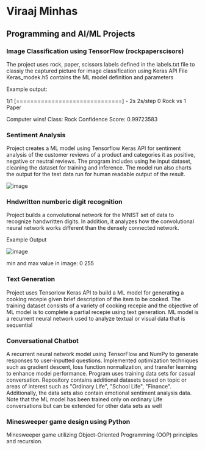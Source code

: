# Viraaj Minhas

## Programming and AI/ML Projects

### Image Classification using TensorFlow (rockpaperscisors)
The project uses rock, paper, scissors labels defined in the labels.txt file to classiy the captured picture for image classification using Keras API
File Keras_modek.h5 contains the ML model definition and parameters

Example output:

1/1 [==============================] - 2s 2s/step
0 Rock
 vs 
1 Paper

Computer wins!
Class: Rock
Confidence Score: 0.99723583

### Sentiment Analysis
Project creates a ML model using Tensorflow Keras API for sentiment analysis of the customer reviews of a product and categories it as positive, negative or neutral reviews. The program includes using he input dataset, cleaning the dataset for training and inference. The model run also charts the output for the test data run for human readable output of the result. 

![image](https://github.com/user-attachments/assets/242d8faa-dd90-40de-8b55-873dc397e369)


### Hndwritten numberic digit recognition

Project builds a convolutional network for the MNIST set of data to recognize handwritten digits. In addition, it analyzes how the convolutional neural network works different than the densely connected network.

Example Output

![image](https://github.com/user-attachments/assets/1564ca27-a301-4a64-8fe7-731219f3a5d6)

min and max value in image:  0 255


### Text Generation
Project uses Tensorlow Keras API to build a ML model for generating a cooking recepie given brief description of the item to be cooked. The training dataset consists of a variety of cooking recepie and the objective of ML model is to complete a partial recepie using text generation. ML model is a recurrent neural network used to analyze textual or visual data that is sequential

### Conversational Chatbot
A recurrent neural network model using TensorFlow and NumPy to generate responses to user-inputted questions. Implemented optimization techniques such as gradient descent, loss function normalization, and transfer learning to enhance model performance. Program uses training data sets for casual conversation. Repository contains additional datasets based on topic or areas of interest such as "Ordinary Life", "School Life", "Finance". Additionally, the data sets also contain emotional sentiment analysis data. Note that the ML model has been trained only on ordinary Life conversations but can be extended for other data sets as well

### Minesweeper game design using Python
Minesweeper game utilizing Object-Oriented Programming (OOP) principles and recursion.


